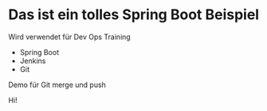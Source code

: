 # Das ist ein tolles Spring Boot Beispiel

Wird verwendet für Dev Ops Training
- Spring Boot
- Jenkins
- Git

Demo für Git merge und push

Hi!
